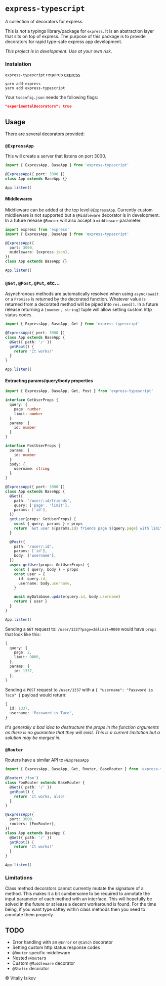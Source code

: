 # `express-typescript`

A collection of decorators for express.

This is _not_ a typings library/package for `express`. It is an abstraction layer that sits on top of express. The purpose of this package is to provide decorators for rapid type-safe express app development.

_This project is in development. Use at your own risk._

### Instalation

`express-typescript` requires [express](https://github.com/expressjs/express/)

```
yarn add express
yarn add express-typescript
```

Your `tsconfig.json` needs the following flags:

```json
"experimentalDecorators": true
```

## Usage

There are several decorators provided:

### `@ExpressApp`

This will create a server that listens on port 3000.

```typescript
import { ExpressApp, BaseApp } from 'express-typescript'

@ExpressApp({ port: 3000 })
class App extends BaseApp {}

App.listen()
```

#### Middlewares

Middleware can be added at the top level `@ExpressApp`. Currently custom middleware is not supported but a `@Middleware` decorator is in development. In a future release `@Router` will also accept a `middleware` parameter.

```typescript
import express from 'express'
import { ExpressApp, BaseApp } from 'express-typescript'

@ExpressApp({
  port: 3000,
  middleware: [express.json],
})
class App extends BaseApp {}

App.listen()
```

### `@Get`, `@Post`, `@Put`, etc...

Asynchronous methods are automatically resolved when using `async/await` or a `Promise` is returned by the decorated function. Whatever value is returned from a decorated method will be piped into `res.send()`. In a future release returning a `[number, string]` tuple will allow setting custom http status codes.

```typescript
import { ExpressApp, BaseApp, Get } from 'express-typescript'

@ExpressApp({ port: 3000 })
class App extends BaseApp {
  @Get({ path: '/' })
  getRoot() {
    return 'It works!'
  }
}

App.listen()
```

#### Extracting params/query/body properties

```typescript
import { ExpressApp, BaseApp, Get, Post } from 'express-typescript'

interface GetUserProps {
  query: {
    page: number
    limit: number
  }
  params: {
    id: number
  }
}

interface PostUserProps {
  params: {
    id: number
  }
  body: {
    username: string
  }
}

@ExpressApp({ port: 3000 })
class App extends BaseApp {
  @Get({
    path: '/user/:id/friends',
    query: ['page', 'limit'],
    params: ['id'],
  })
  getUser(props: GetUserProps) {
    const { query, params } = props
    return `Got user ${params.id} friends page ${query.page} with limit of ${query.limit}`
  }

  @Post({
    path: '/user/:id',
    params: ['id'],
    body: ['username'],
  })
  async getUser(props: GetUserProps) {
    const { query, body } = props
    const user = {
      id: query.id,
      username: body.username,
    }

    await myDatabase.update(query.id, body.username)
    return { user }
  }
}

App.listen()
```

Sending a `GET` request to: `/user/1337?page=2&limit=9000` would have `props` that look like this:

```typescript
{
  query: {
    page: 2,
    limit: 9000,
  },
  params: {
    id: 1337,
  },
}
```

Sending a `POST` request to `/user/1337` with a `{ "username": "Password is Taco" }` payload would return:

```typescript
{
  id: 1337,
  username: 'Password is Taco',
}
```

_It's generally a bad idea to destructure the props in the function arguments as there is no guarantee that they will exist. This is a current limitation but a solution may be merged in._

### `@Router`

Routers have a similar API to `@ExpressApp`

```typescript
import { ExpressApp, BaseApp, Get, Router, BaseRouter } from 'express-typescript'

@Router('/foo')
class FooRouter extends BaseRouter {
  @Get({ path: '/' })
  getRoot() {
    return 'It works, also!'
  }
}

@ExpressApp({
  port: 3000,
  routers: [FooRouter],
})
class App extends BaseApp {
  @Get({ path: '/' })
  getRoot() {
    return 'It works!'
  }
}

App.listen()
```

### Limitations

Class method decorators cannot currently mutate the signature of a method. This makes it a bit cumbersome to be required to annotate the input parameter of each method with an interface. This will hopefully be solved in the future or at lease a decent workaround is found. For the time being, if you want type saftey within class methods then you need to annotate them properly.

## TODO

- Error handling with an `@Error` or `@Catch` decorator
- Setting custom http status response codes
- `@Router` specific middleware
- Nested `@Router`s
- Custom `@Middleware` decorator
- `@Static` decorator

©️ Vitaliy Isikov
